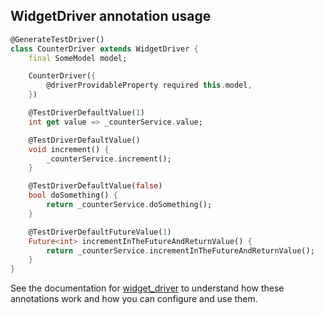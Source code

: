 ## WidgetDriver annotation usage

```dart
@GenerateTestDriver()
class CounterDriver extends WidgetDriver {
    final SomeModel model;

    CounterDriver({
        @driverProvidableProperty required this.model,
    })

    @TestDriverDefaultValue(1)
    int get value => _counterService.value;

    @TestDriverDefaultValue()
    void increment() {
        _counterService.increment();
    }

    @TestDriverDefaultValue(false)
    bool doSomething() {
        return _counterService.doSomething();
    }

    @TestDriverDefaultFutureValue(1)
    Future<int> incrementInTheFutureAndReturnValue() {
        return _counterService.incrementInTheFutureAndReturnValue();
    }
}
```

See the documentation for [widget_driver](https://github.com/bmw-tech/widget_driver/tree/master/widget_driver) to understand how these annotations work and how you can configure and use them.
